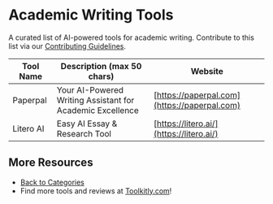 # Academic Writing Tools

A curated list of AI-powered tools for academic writing. Contribute to this list via our [Contributing Guidelines](../CONTRIBUTING.md).

| Tool Name | Description (max 50 chars) | Website |
|-----------|----------------------------|---------|
| Paperpal | Your AI-Powered Writing Assistant for Academic Excellence | [https://paperpal.com](https://paperpal.com) |
| Litero AI | Easy AI Essay & Research Tool | [https://litero.ai/](https://litero.ai/) |

## More Resources
- [Back to Categories](https://github.com/ToolkitlyAI/awesome-ai-tools/blob/master/README.md)
- Find more tools and reviews at [Toolkitly.com](https://toolkitly.com)!
